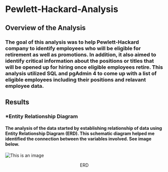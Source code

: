 # Pewlett-Hackard-Analysis

## **Overview of the Analysis**
### The goal of this analysis was to help Pewlett-Hackard company to identify employees who will be eligible for retirement as well as promotions. In addition, it also aimed to identify critical information about the positions or titles that will be opened up for hiring once eligible employees retire. This analysis utilized SQL and pgAdmin 4 to come up with a list of eligible employees including their positions and relavant employee data.

## **Results**
### *Entity Relationship Diagram
#### The analysis of the data started by establishing relationship of data using Entity Relationship Diagram (ERD). This schematic diagram helped me identified the connection between the variables involved. See image below.

![This is an image](/Resources/EmployeesDB.png)
<p align="center">
    ERD
</p>


